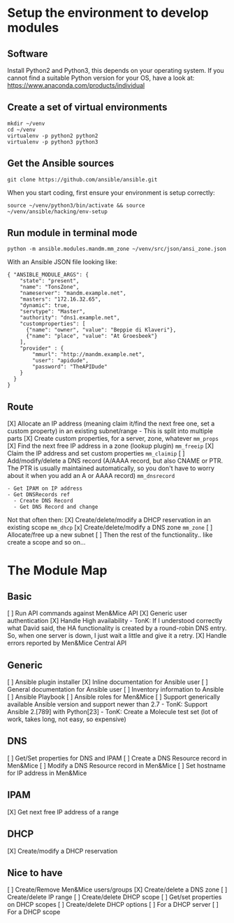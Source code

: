 # Setup the environment to develop modules

## Software

Install Python2 and Python3, this depends on your operating
system. If you cannot find a suitable Python version for your OS,
have a look at: https://www.anaconda.com/products/individual

## Create a set of virtual environments

```
mkdir ~/venv
cd ~/venv
virtualenv -p python2 python2
virtualenv -p python3 python3
```

## Get the Ansible sources

```
git clone https://github.com/ansible/ansible.git
```

When you start coding, first ensure your environment is setup
correctly:

```
source ~/venv/python3/bin/activate && source ~/venv/ansible/hacking/env-setup
```

## Run module in terminal mode

```
python -m ansible.modules.mandm.mm_zone ~/venv/src/json/ansi_zone.json
```

With an Ansible JSON file looking like:

```
{ "ANSIBLE_MODULE_ARGS": {
    "state": "present",
    "name": "TonsZone",
    "nameserver": "mandm.example.net",
    "masters": "172.16.32.65",
    "dynamic": true,
    "servtype": "Master",
    "authority": "dns1.example.net",
    "customproperties": [
      {"name": "owner", "value": "Beppie di Klaveri"},
      {"name": "place", "value": "At Groesbeek"}
    ],
    "provider" : {
        "mmurl": "http://mandm.example.net",
        "user": "apidude",
        "password": "TheAPIDude"
    }
  }
}
```

## Route

[X] Allocate an IP address (meaning claim it/find the next free one, set
    a custom property) in an existing subnet/range
    - This is split into multiple parts
      [X] Create custom properties, for a server, zone, whatever
          `mm_props`
      [X] Find the next free IP address in a zone (lookup plugin)
          `mm_freeip`
      [X] Claim the IP address and set custom properties
          `mm_claimip`
[ ] Add/modify/delete a DNS record (A/AAAA record, but also CNAME or
    PTR. The PTR is usually maintained automatically, so you don't have
    to worry about it when you add an A or AAAA record)
    `mm_dnsrecord`

    - Get IPAM on IP address
    - Get DNSRecords ref
      - Create DNS Record
      - Get DNS Record and change

Not that often then:
[X] Create/delete/modify a DHCP reservation in an existing scope
    `mm_dhcp`
[x] Create/delete/modify a DNS zone
    `mm_zone`
[ ] Allocate/free up a new subnet
[ ] Then the rest of the functionality.. like create a scope and so on...


# The Module Map

## Basic

[ ] Run API commands against Men&Mice API
    [X] Generic user authentication
    [X] Handle High availability
        - TonK: If I understood correctly what David said, the HA
          functionality is created by a round-robin DNS entry.
          So, when one server is down, I just wait a little and
          give it a retry.
    [X] Handle errors reported by Men&Mice Central API

## Generic

[ ] Ansible plugin installer
[X] Inline documentation for Ansible user
[ ] General documentation for Ansible user
[ ] Inventory information to Ansible
[ ] Ansible Playbook
[ ] Ansible roles for Men&Mice
[ ] Support generically available Ansible version and
    support newer than 2.7
    - TonK: Support Ansible 2.[789] with Python[23]
    - TonK: Create a Molecule test set (lot of work, takes long, not
      easy, so expensive)

## DNS

[ ] Get/Set properties for DNS and IPAM
[ ] Create a DNS Resource record in Men&Mice
[ ] Modify a DNS Resource record in Men&Mice
[ ] Set hostname for IP address in Men&Mice

## IPAM

[X] Get next free IP address of a range

## DHCP

[X] Create/modify a DHCP reservation

## Nice to have

[ ] Create/Remove Men&Mice users/groups
[X] Create/delete a DNS zone
[ ] Create/delete IP range
[ ] Create/delete DHCP scope
[ ] Get/set properties on DHCP scopes
[ ] Create/delete DHCP options
    [ ] For a DHCP server
    [ ] For a DHCP scope

